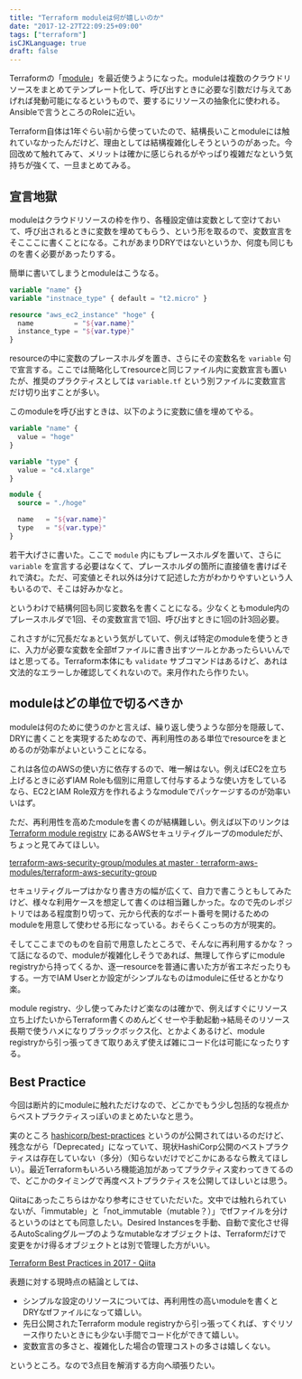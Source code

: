 ```yaml
---
title: "Terraform moduleは何が嬉しいのか"
date: "2017-12-27T22:09:25+09:00"
tags: ["terraform"]
isCJKLanguage: true
draft: false
---
```


Terraformの「[module](https://www.terraform.io/intro/getting-started/modules.html)」を最近使うようになった。moduleは複数のクラウドリソースをまとめてテンプレート化して、呼び出すときに必要な引数だけ与えてあげれば発動可能になるというもので、要するにリソースの抽象化に使われる。Ansibleで言うところのRoleに近い。

Terraform自体は1年ぐらい前から使っていたので、結構長いことmoduleには触れていなかったんだけど、理由としては結構複雑化しそうというのがあった。今回改めて触れてみて、メリットは確かに感じられるがやっぱり複雑だなという気持ちが強くて、一旦まとめてみる。

宣言地獄
----

moduleはクラウドリソースの枠を作り、各種設定値は変数として空けておいて、呼び出されるときに変数を埋めてもらう、という形を取るので、変数宣言をそこここに書くことになる。これがあまりDRYではないというか、何度も同じものを書く必要があったりする。

簡単に書いてしまうとmoduleはこうなる。

```hcl:main.tf
variable "name" {}
variable "instnace_type" { default = "t2.micro" }

resource "aws_ec2_instance" "hoge" {
  name          = "${var.name}"
  instance_type = "${var.type}"
}
```

resourceの中に変数のプレースホルダを置き、さらにその変数名を
 `variable` 句で宣言する。ここでは簡略化してresourceと同じファイル内に変数宣言も置いたが、推奨のプラクティスとしては `variable.tf` という別ファイルに変数宣言だけ切り出すことが多い。

このmoduleを呼び出すときは、以下のように変数に値を埋めてやる。

```hcl:main.tf
variable "name" {
  value = "hoge"
}

variable "type" {
  value = "c4.xlarge"
}

module {
  source = "./hoge"

  name   = "${var.name}"
  type   = "${var.type}"
}
```

若干大げさに書いた。ここで `module` 内にもプレースホルダを置いて、さらに `variable` を宣言する必要はなくて、プレースホルダの箇所に直接値を書けばそれで済む。ただ、可変値とそれ以外は分けて記述した方がわかりやすいという人もいるので、そこは好みかなと。

というわけで結構何回も同じ変数名を書くことになる。少なくともmodule内のプレースホルダで1回、その変数宣言で1回、呼び出すときに1回の計3回必要。

これさすがに冗長だなぁという気がしていて、例えば特定のmoduleを使うときに、入力が必要な変数を全部tfファイルに書き出すツールとかあったらいいんではと思ってる。Terraform本体にも `validate` サブコマンドはあるけど、あれは文法的なエラーしか確認してくれないので。来月作れたら作りたい。

moduleはどの単位で切るべきか
----

moduleは何のために使うのかと言えば、繰り返し使うような部分を隠蔽して、DRYに書くことを実現するためなので、再利用性のある単位でresourceをまとめるのが効率がよいということになる。

これは各位のAWSの使い方に依存するので、唯一解はない。例えばEC2を立ち上げるときに必ずIAM Roleも個別に用意して付与するような使い方をしているなら、EC2とIAM Role双方を作れるようなmoduleでパッケージするのが効率いいはず。

ただ、再利用性を高めたmoduleを書くのが結構難しい。例えば以下のリンクは [Terraform module registry](https://registry.terraform.io/) にあるAWSセキュリティグループのmoduleだが、ちょっと見てみてほしい。

[terraform-aws-security-group/modules at master · terraform-aws-modules/terraform-aws-security-group](https://github.com/terraform-aws-modules/terraform-aws-security-group/tree/master/modules)

セキュリティグループはかなり書き方の幅が広くて、自力で書こうともしてみたけど、様々な利用ケースを想定して書くのは相当難しかった。なので先のレポジトリではある程度割り切って、元から代表的なポート番号を開けるためのmoduleを用意して使わせる形になっている。おそらくこっちの方が現実的。

そしてここまでのものを自前で用意したところで、そんなに再利用するかな？って話になるので、moduleが複雑化しそうであれば、無理して作らずにmodule registryから持ってくるか、逐一resourceを普通に書いた方が省エネだったりもする。一方でIAM Userとか設定がシンプルなものはmoduleに任せるとかなり楽。

module registry、少し使ってみたけど楽なのは確かで、例えばすぐにリソース立ち上げたいからTerraform書くのめんどくせーや手動起動→結局そのリソース長期で使うハメになりブラックボックス化、とかよくあるけど、module registryから引っ張ってきて取りあえず使えば雑にコード化は可能になったりする。

Best Practice
----

今回は断片的にmoduleに触れただけなので、どこかでもう少し包括的な視点からベストプラクティスっぽいのまとめたいなと思う。

実のところ [hashicorp/best-practices](https://github.com/hashicorp/best-practices/) というのが公開されてはいるのだけど、残念ながら「Deprecated」になっていて、現状HashiCorp公開のベストプラクティスは存在していない（多分）（知らないだけでどこかにあるなら教えてほしい）。最近Terraformもいろいろ機能追加があってプラクティス変わってきてるので、どこかのタイミングで再度ベストプラクティスを公開してほしいとは思う。

Qiitaにあったこちらはかなり参考にさせていただいた。文中では触れられていないが、「immutable」と「not_immutable（mutable？）」でtfファイルを分けるというのはとても同意したい。Desired Instancesを手動、自動で変化させ得るAutoScalingグループのようなmutableなオブジェクトは、Terraformだけで変更をかけ得るオブジェクトとは別で管理した方がいい。

[Terraform Best Practices in 2017 - Qiita](https://qiita.com/shogomuranushi/items/e2f3ff3cfdcacdd17f99)

表題に対する現時点の結論としては、

* シンプルな設定のリソースについては、再利用性の高いmoduleを書くとDRYなtfファイルになって嬉しい。
* 先日公開されたTerraform module registryから引っ張ってくれば、すぐリソース作りたいときにも少ない手間でコード化ができて嬉しい。
* 変数宣言の多さと、複雑化した場合の管理コストの多さは嬉しくない。

というところ。なので3点目を解消する方向へ頑張りたい。
